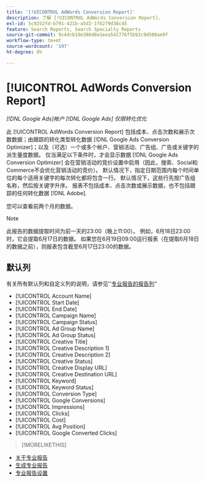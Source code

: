 ```yaml
---
title: '[!UICONTROL AdWords Conversion Report]'
description: 了解 [!UICONTROL AdWords Conversion Report].
exl-id: 5c9252fd-b791-421b-a5d2-1f6279d38c45
feature: Search Reports, Search Specialty Reports
source-git-commit: 9c4dcb19e386d8e1eea541776f5b92c9d500ae9f
workflow-type: tm+mt
source-wordcount: '197'
ht-degree: 0%

---
```


# [!UICONTROL AdWords Conversion Report]

*[!DNL Google Ads]帐户 [!DNL Google Ads] 仅限转化优化*

此 [!UICONTROL AdWords Conversion Report] 包括成本、点击次数和展示次数数据；由跟踪的转化类型转化数据 [!DNL Google Ads Conversion Optimizer]；以及（可选）一个或多个帐户、营销活动、广告组、广告或关键字的派生量度数据。 仅当满足以下条件时，才会显示数据 [!DNL Google Ads Conversion Optimizer] 会在营销活动的竞价设置中启用（因此，搜索、Social和Commerce不会优化营销活动的竞价）。 默认情况下，指定日期范围内每个时间单位的每个适用关键字的每次转化都将包含一行。 默认情况下，这些行先按广告组名称，然后按关键字升序。 报表不包括成本、点击次数或展示数据，也不包括跟踪的任何转化数据 [!DNL Adobe].

您可以查看前两个月的数据。

>[!NOTE]
>
>此报告的数据提取时间为前一天的23:00（晚上11:00）。 例如，6月18日23:00时，它会提取6月17日的数据。 如果您在6月19日09:00运行报表（在提取6月18日的数据之前），则报表包含截至6月17日23:00的数据。

## 默认列

有关所有默认列和自定义列的说明，请参见&#39;&#39;[专业报告的报告列](specialty-report-columns.md)“

* [!UICONTROL Account Name]
* [!UICONTROL Start Date]
* [!UICONTROL End Date]
* [!UICONTROL Campaign Name]
* [!UICONTROL Campaign Status]
* [!UICONTROL Ad Group Name]
* [!UICONTROL Ad Group Status]
* [!UICONTROL Creative Title]
* [!UICONTROL Creative Description 1]
* [!UICONTROL Creative Description 2]
* [!UICONTROL Creative Status]
* [!UICONTROL Creative Display URL]
* [!UICONTROL Creative Destination URL]
* [!UICONTROL Keyword]
* [!UICONTROL Keyword Status]
* [!UICONTROL Conversion Type]
* [!UICONTROL Google Conversions]
* [!UICONTROL Impressions]
* [!UICONTROL Clicks]
* [!UICONTROL Cost]
* [!UICONTROL Avg Position]
* [!UICONTROL Google Converted Clicks]

>[!MORELIKETHIS]
>
* [关于专业报告](specialty-report-about.md)
* [生成专业报告](specialty-report-generate.md)
* [专业报告设置](specialty-report-settings.md)
